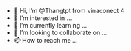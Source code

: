 - 👋 Hi, I’m @Thangtpt from vinaconect 4
- 👀 I’m interested in ...
- 🌱 I’m currently learning ...
- 💞️ I’m looking to collaborate on ...
- 📫 How to reach me ...

<!---
Thangtpt/Thangtpt is a ✨ special ✨ repository because its `README.md` (this file) appears on your GitHub profile.
You can click the Preview link to take a look at your changes.
--->
